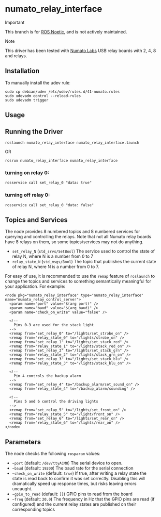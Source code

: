 # numato_relay_interface

> [!IMPORTANT]  
> This branch is for [ROS Noetic](http://wiki.ros.org/noetic), and is not actively maintained.

> [!NOTE]  
> This driver has been tested with [Numato Labs](https://numato.com/) USB relay boards with 2, 4, 8 and relays.

## Installation

To manually install the udev rule:
```
sudo cp debian/udev /etc/udev/rules.d/41-numato.rules
sudo udevadm control --reload-rules
sudo udevadm trigger
```

## Usage

## Running the Driver

```
roslaunch numato_relay_interface numato_relay_interface.launch
```

OR

```
rosrun numato_relay_interface numato_relay_interface
```

### turning on relay 0:

```
rosservice call set_relay_0 "data: true"
```

### turning off relay 0:

```
rosservice call set_relay_0 "data: false"
```

## Topics and Services

The node provides 8 numbered topics and 8 numbered services for querying and controlling the relays.  Note that
not all Numato relay boards have 8 relays on them, so some topics/services may not do anything.

* `set_relay_N` (`std_srvs/SetBool`) The service used to control the state of relay N, where N is a number from 0 to 7
* `relay_state_N` (`std_msgs/Bool`) The topic that publishes the current state of relay N, where N is a number from 0
  to 7.

For easy of use, it is recommended to use the `remap` feature of `roslaunch` to change the topics and services to
something semantically meaningful for your application.  For example:

```
<node pkg="numato_relay_interface" type="numato_relay_interface" name="numato_relay_control_server">
  <param name="port" value="$(arg port)" />
  <param name="baud" value="$(arg baud)" />
  <param name="check_on_write" value="false" />

  <!--
    Pins 0-3 are used for the stack light
  -->
  <remap from="set_relay_0" to="/lights/set_strobe_on" />
  <remap from="relay_state_0" to="/lights/strobe_on" />
  <remap from="set_relay_1" to="/lights/set_stack_red" />
  <remap from="relay_state_1" to="/lights/stack_red_on" />
  <remap from="set_relay_2" to="/lights/set_stack_grn" />
  <remap from="relay_state_2" to="/lights/stack_grn_on" />
  <remap from="set_relay_3" to="/lights/set_stack_blu" />
  <remap from="relay_state_3" to="/lights/stack_blu_on" />

  <!--
    Pin 4 controls the backup alarm
  -->
  <remap from="set_relay_4" to="/backup_alarm/set_sound_on" />
  <remap from="relay_state_4" to="/backup_alarm/sounding" />

  <!--
    Pins 5 and 6 control the driving lights
  -->
  <remap from="set_relay_5" to="/lights/set_front_on" />
  <remap from="relay_state_5" to="/light/front_on" />
  <remap from="set_relay_6" to="/lights/set_rear_on" />
  <remap from="relay_state_6" to="/lights/rear_on" />
</node>
```

## Parameters

The node checks the following `rosparam` values:
* `~port` (default: `/dev/ttyACM0`) The serial device to open.
* `~baud` (default: `19200`) The baud rate for the serial connection
* `~check_on_write` (default: `true`) If true, after writing a relay state the state is read back to confirm it was
  set correctly.  Disabling this will dramatically speed up response times, but risks leaving errors uncaught.
* `~gpio_to_read` (default: `[]`) GPIO pins to read from the board
* `~freq` (default: `20.0`) The frequency in Hz that the GPIO pins are read (if configured) and the current relay states
  are published on their corresponding topics

